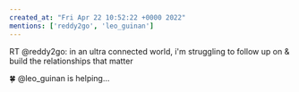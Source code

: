```yaml
---
created_at: "Fri Apr 22 10:52:22 +0000 2022"
mentions: ['reddy2go', 'leo_guinan']
---
```


RT @reddy2go: in an ultra connected world, i'm struggling to follow up on &amp; build the relationships that matter

🍀 @leo_guinan⁩ is helping…
